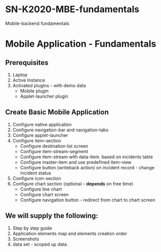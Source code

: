 # SN-K2020-MBE-fundamentals
Mobile-backend fundamentals

# Mobile Application - Fundamentals

## Prerequisites
1. Laptop
2. Active Instance
3. Activated plugins - with demo data
     * Mobile plugin
     * Applet-launcher plugin

## Create Basic Mobile Application
1. Configure native application
2. Configure navigation-bar and navigation-tabs
3. Configure applet-launcher
4. Configure item-section
     * Configure destination list screen
     * Configure item-stream-segment
     * Configure item-stream with data-item. based on incidents table
     * Configure master-item and use predefined item-view
     * Configure button (writeback action) on incident record - change incident status
5. Configure icon-section
6. Configure chart section (optional - **depends** on free time)
     * Configure line chart
     * Configure chart screen
     * Configure navigation button - redirect from chart to chart screen 
     
## We will supply the following:
1. Step by step guide
2. Application elements map and elements creation order
4. Screenshots
5. data set - scoped up data.
